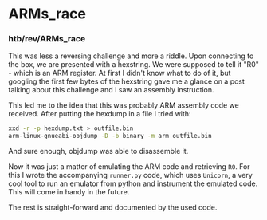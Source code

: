 # ARMs_race
### htb/rev/ARMs_race

This was less a reversing challenge and more a riddle.
Upon connecting to the box, we are presented with a hexstring. We were supposed to tell it "R0" - which is an ARM register.
At first I didn't know what to do of it, but googling the first few bytes of the hexstring gave me a glance on a post talking about this challenge and I saw an assembly instruction.

This led me to the idea that this was probably ARM assembly code we received. After putting the hexdump in a file I tried with:

```bash
xxd -r -p hexdump.txt > outfile.bin
arm-linux-gnueabi-objdump -D -b binary -m arm outfile.bin
```

And sure enough, objdump was able to disassemble it.

Now it was just a matter of emulating the ARM code and retrieving `R0`. For this I wrote the accompanying `runner.py` code, which uses `Unicorn`, a very cool tool to run an emulator
from python and instrument the emulated code. This will come in handy in the future.

The rest is straight-forward and documented by the used code.
